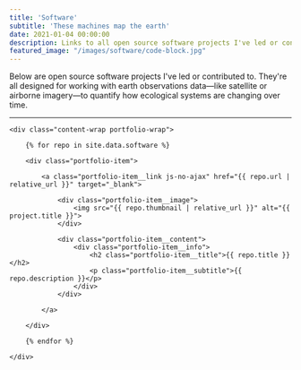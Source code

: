 ```yaml
---
title: 'Software'
subtitle: 'These machines map the earth'
date: 2021-01-04 00:00:00
description: Links to all open source software projects I've led or contributed to
featured_image: "/images/software/code-block.jpg"
---
```


Below are open source software projects I've led or contributed to. They're all designed for working with earth observations data—like satellite or airborne imagery—to quantify how ecological systems are changing over time.

---

<section class="portfolio">

    <div class="content-wrap portfolio-wrap">

        {% for repo in site.data.software %}

        <div class="portfolio-item">

            <a class="portfolio-item__link js-no-ajax" href="{{ repo.url | relative_url }}" target="_blank">

                <div class="portfolio-item__image">
                    <img src="{{ repo.thumbnail | relative_url }}" alt="{{ project.title }}">
                </div>

                <div class="portfolio-item__content">
                    <div class="portfolio-item__info">
                        <h2 class="portfolio-item__title">{{ repo.title }}</h2>
                        <p class="portfolio-item__subtitle">{{ repo.description }}</p>
                    </div>
                </div>

            </a>

        </div>

        {% endfor %}

    </div>

</section>
